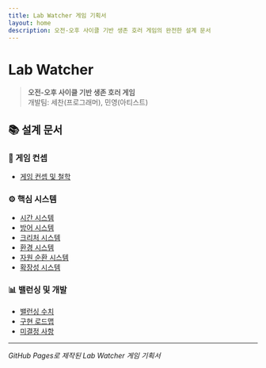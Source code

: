 ```yaml
---
title: Lab Watcher 게임 기획서
layout: home
description: 오전-오후 사이클 기반 생존 호러 게임의 완전한 설계 문서
---
```


# Lab Watcher

> **오전-오후 사이클 기반 생존 호러 게임**  
> 개발팀: 세찬(프로그래머), 민영(아티스트)

## 📚 설계 문서

### 🎯 게임 컨셉
- [게임 컨셉 및 철학](game-design/core-concept.md)

### ⚙️ 핵심 시스템
- [시간 시스템](game-design/systems/time-system.md)
- [방어 시스템](game-design/systems/defense-system.md)
- [크리처 시스템](game-design/systems/creature-system.md)
- [환경 시스템](game-design/systems/environment-system.md)
- [자원 순환 시스템](game-design/systems/resource-system.md)
- [확장성 시스템](game-design/systems/scalability-system.md)

### 📊 밸런싱 및 개발
- [밸런싱 수치](game-design/balancing.md)
- [구현 로드맵](technical/implementation-roadmap.md)
- [미결정 사항](progress/pending-decisions.md)

---

*GitHub Pages로 제작된 Lab Watcher 게임 기획서*
